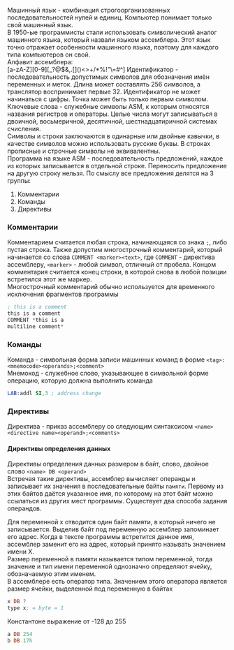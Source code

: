 Машинный язык - комбинация строгоорганизованных последовательностей нулей и единиц. Компьютер понимает только свой машинный язык.  
В 1950-ые программисты стали использовать символический аналог машинного языка, который назвали языком ассемблера. Этот язык точно отражает особенности машинного языка, поэтому для каждого типа компьютеров он свой.  
Алфавит ассемблера:  
\[a-zA-Z\]\[0-9\]\[\_?@$&,.\[\]()<>+/\*%!"\\=#^\]
Идентификатор - последовательность допустимых символов для обозначения имён переменных и меток. Длина может составлять 256 символов, а транслятор воспринимает первые 32. Идентификатор не может начинаться с цифры. Точка может быть только первым символом.  
Ключевые слова - служебные символы ASM, к которым относятся названия регистров и операторы. Целые числа могут записываться в двоичной, восьмеричной, десятичной, шестнадцатиричной системах  счисления.  
Символы и строки заключаются в одинарные или двойные кавычки, в качестве символов можно использовать русские буквы. В строках прописные и строчные символы не эквивалентны.  
Программа на языке ASM - последовательность предложений, каждое из которых записывается в отдельной строке. Переносить предложение на другую строку нельзя. По смыслу все предложения делятся на 3 группы:  
1. Комментарии  
2. Команды  
3. Директивы  
### Комментарии
Комментарием считается любая строка, начинающаяся со знака `;`, либо пустая строка. Также допустим многострочный комментарий, который начинается со слова `COMMENT <marker><text>`, где `COMMENT` - директива ассемблеру, `<marker>` - любой символ, отличный от пробела. Концом комментария считается конец строки, в которой снова в любой позиции встретился этот же маркер.  
Многострочный комментарий обычно используется для временного исключения фрагментов программы
```nasm
; this is a comment
this is a comment
COMMENT *this is a 
multiline comment*
```
### Команды
Команда - символьная форма записи машинных команд в форме `<tag>:<mnemocode><operands>;<comment>`  
Мнемокод - служебное слово, указывающее в символьной форме операцию, которую должна выполнить команда
```nasm
LAB:addl SI,3 ; address change
```
### Директивы
Директива - приказ ассемблеру со следующим синтаксисом
`<name><directive name><operand>;<comments>`
#### Директивы определения данных
Директивы определения данных размером в байт, слово, двойное слово
`<name> DB <operand>`  
Встречая такие директивы, ассемблер вычисляет операнды и записывает их значения в последовательные байты `памяти`. Первому из этих байтов даётся указанное имя, по которому на этот байт можно ссылаться из других мест программы. Существует два способа задания операндов.  

Для переменной x отводится один байт памяти, в который ничего не записывается. Выделив байт под переменную ассемблер запоминает его адрес. Когда в тексте программы встретится данное имя, ассемблер заменит его на адрес, который принято называть значением имени X.  
Размер переменной в памяти называется типом переменной, тогда значение и тип имени переменной однозначно определяют ячейку, обозначаемую этим именем.  
В ассемблере есть оператор типа. Значением этого оператора является размер ячейки, выделенной под переменную в байтах
```nasm
x DB ?
type x; = byte = 1
```
Константоне выражение от -128 до 255
```nasm
a DB 254
b DB 17h
```
